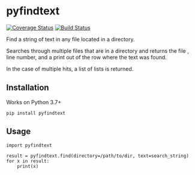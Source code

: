 # pyfindtext
[![Coverage Status](https://coveralls.io/repos/github/lagliam/pyfindtext/badge.svg)](https://coveralls.io/github/lagliam/pyfindtext)
[![Build Status](https://travis-ci.org/lagliam/pyfindtext.svg?branch=master)](https://travis-ci.org/lagliam/pyfindtext)

Find a string of text in any file located in a directory.

Searches through multiple files that are in a directory and returns the file
, line number, and a print out of the row where the text was found.

In the case of multiple hits, a list of lists is returned.

## Installation
Works on Python 3.7+

`pip install pyfindtext`

## Usage

```
import pyfindtext

result = pyfindtext.find(directory=/path/to/dir, text=search_string)
for x in result:
    print(x)
```